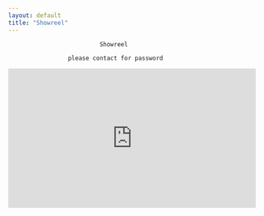 ```yaml
---
layout: default
title: "Showreel"
---
```


                              Showreel
                                                             
                     please contact for password




<p align="center">
<div style="padding:56.25% 0 0 0;position:relative;"><iframe src="https://player.vimeo.com/video/753941676?h=e0cb67603f&amp;badge=0&amp;autopause=0&amp;player_id=0&amp;app_id=58479" frameborder="0" allow="autoplay; fullscreen; picture-in-picture" allowfullscreen style="position:absolute;top:0;left:0;width:100%;height:100%;" title="Owen Reiser - Showreel"></iframe></div><script src="https://player.vimeo.com/api/player.js"></script>                   </p>








